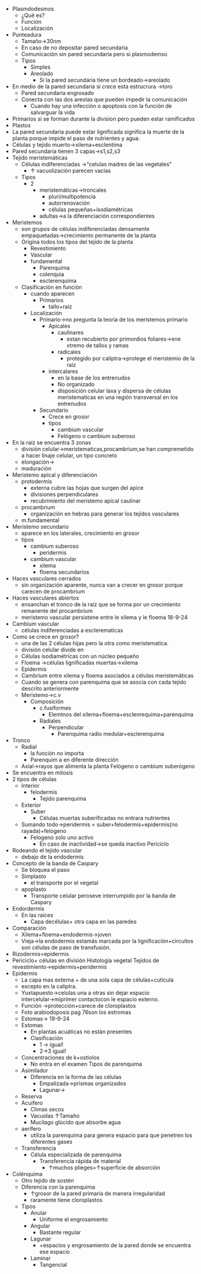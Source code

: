 - Plasmdodesmos
	- ¿Qué es?
	- Función
	- Localización
- Punteadura
	- Tamaño→30nm
	- En caso de no depositar pared secundaria
	- Comunicación sin pared secundaria pero si plasmodemso
	- Tipos
		- Simples
		- Areolado
			- Si la pared secundaria tiene un bordeado→areolado
- En medio de la pared secundaria si crece esta estrucrura →toro
	- Pared secundaria engrosado
	- Conecta con las dos areolas que pueden impedir la comunicación
		- Cuando hay una infección o apoptosis con la función de salvarguar la vida
- Primarios si se forman durante la division pero pueden estar ramificados 
- Plastos
- La pared secundaria puede estar lignificada significa la muerte de la planta porque impide el paso de nutrientes y agua.
- Células y tejido muerto→xilema+esclentima
- Pared secundaria tienen 3 capas→s1,s2,s3
- Tejido meristemáticas
	- Células indiferenciadas →"celulas madres de las vegetales"
		- ↑ vacuolización parecen vacias
	- Tipos
		- 2
			- meristemáticas→troncales
				- pluri/multipotencia
				- autorrenovación
				- células pequeñas+isodiamétricas
			- adultas→a la diferenciación correspondientes
- Meristemos
	- son grupos de células indiferenciadas densamente empaquetadas→crecimiento permanente de la planta
	- Origina todos los tipos del tejido de la planta
		- Revestimiento
		- Vascular
		- fundamental
			- Parenquima
			- colenquia
			- esclerenquima
	- Clasificación en función 
		- cuando aparecen
			- Primarios
				- tallo+raíz
		- Localización
			- Primario→no pregunta la teoría de los meristemos primario
				- Apicales
					- caulinares
						- estan recubierto por primordios foliares→ene xtremo de tallos y ramas
					- radicales
						- protegido por caliptra→protege el meristemio de  la raíz
				- intercalares
					- en la base de los entrenudos
					- No organizado
					- disposición celular laxa y dispersa de células meristematicas en una región transversal en los entrenudos
			- Secundario
				- Crece en grosor
				- tipos
					- cambium vascular
					- Felógeno o cambium suberoso
- En la raíz se encuentra 3 zonas
	- división  celular→meristematicas,procambrium,se han compremetido a hacer linaje celular, un tipo concreto
	- elongación→
	- maduración
- Meristemo  apical y diferenciación
	- protodermis
		- externa cubre las hojas que surgen del apice
		- divisiones perpendiculares
		- recubrimiento del meristemo apical caulinar
	- procambrium
		- organización en hebras para generar los tejidos vasculares
	- m.fundamental
- Meristemo secundario
	- aparece en los laterales, crecimiento en grosor
	- tipos
		- cambium suberoso
			- peridermis
		- cambium vascular
			- xilema
			- floema secundarios
- Haces vasculares cerrados
	- sin organización aparente, nunca van a crecer en grosor porque carecen de procambrium
- Haces vasculares abiertos
	- ensanchan el tronco de la raíz que se forma por un crecimiento remanente del procambrium 
	- meristemo vascular persistene entre le xilema y le floema
18-9-24
- Cambium vascular 
	- células indiferenciadas a  esclerematicas
- Como se crece en grosor?
	- una de las 2 células hijas pero la otra como meristematica.
	- división celular divide en 
	- Células isodiamétricas con un núcleo pequeño
	- Floema →células  lignificadas  muertas→xilema
	- Epidermis
	- Cambrium entre xilema y floema asociados a células  meristemáticas 
	- Cuando  se genera con parenquima que se asocia con cada tejido descrito anteriormente
	- Meristemo→c.v  
		- Composición
			- c.fusiformes
				- Elemtnos del xilema+floema+esclenrequima+parenquima
			- Radiales
				- Perpendicular 
					- Parenquima radio  medular+esclerenquima
- Tronco
	- Radial
		- la función no importa 
		- Parenquim a en  diferente dirección 
	- Axial→rayos que alimenta la planta
Felógeno  o  cambium suberógeno
- Se  encuentra en mitosis
- 2 tipos de células
	- Interior
		-  felodermis
			- Tejido parenquima
	- Exterior
		- Suber
			- Células muertas suberificadas no entrara nutrientes
	- Sumando todo→peridermis = suber+felodermis+epidermis(no rayada)+felogeno
		- Felogeno solo uno activo
			- En caso de inactividad→se queda inactivo 
Periciclo
- Rodeando el tejido vascular 
	- debajo de la endodermis
- Concepto de la banda de Caspary
	- Se bloquea el paso
	- Simplasto
		- el transporte por el vegetal
	- apoplasto
		- Transporte celular peroseve interrumpido por la banda de Caspary 
- Endordermis
	- En las raíces
		- Capa decélulas+ otra capa en las paredes  
- Comparación
	- Xilema+floema+endodermis→joven
	- Vieja→la endodermis estamás marcada por la lignificación+circuitos son células de paso de transfusión.
- Rizodermis=epidermis
- Periciclo+ células en división
Histología vegetal
Tejidos de revestimiento→epidermis+peridermis
- Epidermis
	- La capa mas externa + de una sola capa de células+cutícula
	- excepto en la caliptra.
	- Yuxtapuesto→celulas una a otras sin dejar espacio intercelular→miprimer contactocon le espacio externo.
	- Función →protección+carece de cloroplastos
	- Foto arabiodoposis pag 76son los estromas
	- Estomas→
	19-9-24
	- Estomas
		- En plantas acuáticas no están presentes
		- Clasificación
			- 1 → igual!
			- 2→3 igual!
	- Concentraciones de k+ostiolos
		- No entra en el examen
	Tipos de parenquima
	- Asimilador
		-  Diferencia  en  la  forma de las células
			- Empalizada→prismas organizados
			- Lagunar→
	- Reserva
	- Acuifero
		- Climas secos
		- Vacuolas ↑Tamaño
		- Mucílago glúcido que absorbe agua
	- aerífero
		- utiliza la parenquima para genera espacio para que penetren los diferentes gases
	- Transferencia
		- Célula especializada de parenquima
			- Transferencia rápida de material
				- ↑muchos plieges=↑superficie de absorción
- Colénquima
	- Otro tejido de sostén
	- Diferencia con la  parenquima
		- ↑grosor de la pared primaria de manera irregularidad
		- raramente tiene cloroplastos
	- Tipos
		- Anular
			- Uniforme el engrosamiento
		- Angular
			- Bastante regular
		- Lagunar
			- +espacios y engrosamiento de la pared donde se encuentra ese espacio
		- Laminar
			- Tangencial